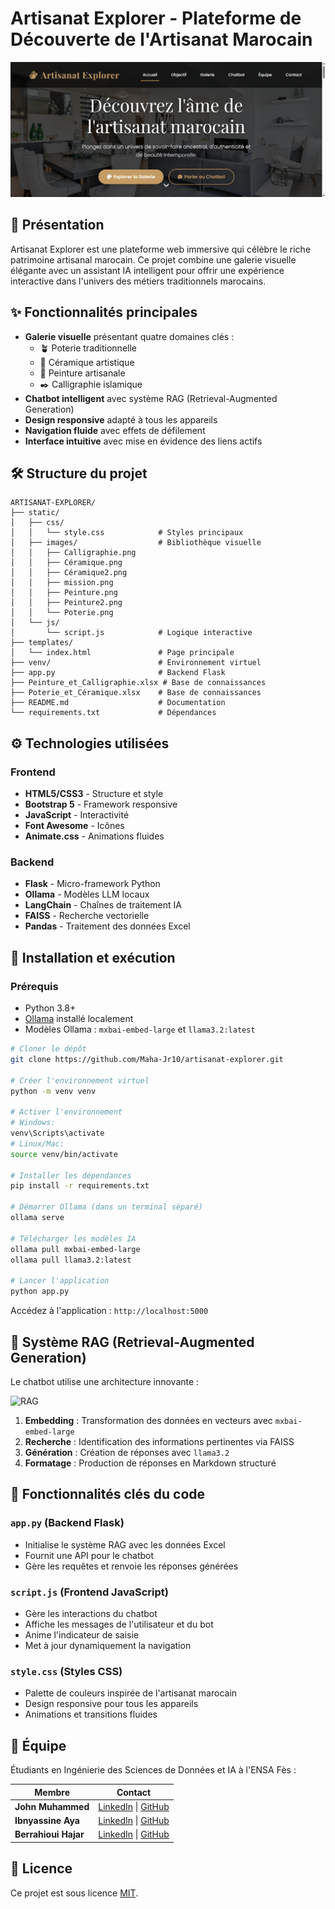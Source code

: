 # Artisanat Explorer - Plateforme de Découverte de l'Artisanat Marocain

![Welcome Page](./static/images/welcome_page.png)

## 🌟 Présentation

Artisanat Explorer est une plateforme web immersive qui célèbre le riche patrimoine artisanal marocain. Ce projet combine une galerie visuelle élégante avec un assistant IA intelligent pour offrir une expérience interactive dans l'univers des métiers traditionnels marocains.

## ✨ Fonctionnalités principales

- **Galerie visuelle** présentant quatre domaines clés :
  - 🪴 Poterie traditionnelle
  - 🍶 Céramique artistique
  - 🎨 Peinture artisanale
  - ✒️ Calligraphie islamique
- **Chatbot intelligent** avec système RAG (Retrieval-Augmented Generation)
- **Design responsive** adapté à tous les appareils
- **Navigation fluide** avec effets de défilement
- **Interface intuitive** avec mise en évidence des liens actifs

## 🛠️ Structure du projet

```
ARTISANAT-EXPLORER/
├── static/
│   ├── css/
│   │   └── style.css            # Styles principaux
│   ├── images/                  # Bibliothèque visuelle
│   │   ├── Calligraphie.png
│   │   ├── Céramique.png
│   │   ├── Céramique2.png
│   │   ├── mission.png
│   │   ├── Peinture.png
│   │   ├── Peinture2.png
│   │   └── Poterie.png
│   └── js/
│       └── script.js            # Logique interactive
├── templates/
│   └── index.html               # Page principale
├── venv/                        # Environnement virtuel
├── app.py                       # Backend Flask
├── Peinture_et_Calligraphie.xlsx # Base de connaissances
├── Poterie_et_Céramique.xlsx    # Base de connaissances
├── README.md                    # Documentation
└── requirements.txt             # Dépendances
```

## ⚙️ Technologies utilisées

### Frontend
- **HTML5/CSS3** - Structure et style
- **Bootstrap 5** - Framework responsive
- **JavaScript** - Interactivité
- **Font Awesome** - Icônes
- **Animate.css** - Animations fluides

### Backend
- **Flask** - Micro-framework Python
- **Ollama** - Modèles LLM locaux
- **LangChain** - Chaînes de traitement IA
- **FAISS** - Recherche vectorielle
- **Pandas** - Traitement des données Excel

## 🚀 Installation et exécution

### Prérequis
- Python 3.8+
- [Ollama](https://ollama.com/) installé localement
- Modèles Ollama : `mxbai-embed-large` et `llama3.2:latest`

```bash
# Cloner le dépôt
git clone https://github.com/Maha-Jr10/artisanat-explorer.git

# Créer l'environnement virtuel
python -m venv venv

# Activer l'environnement
# Windows:
venv\Scripts\activate
# Linux/Mac:
source venv/bin/activate

# Installer les dépendances
pip install -r requirements.txt

# Démarrer Ollama (dans un terminal séparé)
ollama serve

# Télécharger les modèles IA
ollama pull mxbai-embed-large
ollama pull llama3.2:latest

# Lancer l'application
python app.py
```

Accédez à l'application : `http://localhost:5000`

## 🤖 Système RAG (Retrieval-Augmented Generation)

Le chatbot utilise une architecture innovante :


![RAG](./static/images/SystèmeRAG.png)



1. **Embedding** : Transformation des données en vecteurs avec `mxbai-embed-large`
2. **Recherche** : Identification des informations pertinentes via FAISS
3. **Génération** : Création de réponses avec `llama3.2`
4. **Formatage** : Production de réponses en Markdown structuré

## 🧠 Fonctionnalités clés du code

### `app.py` (Backend Flask)
- Initialise le système RAG avec les données Excel
- Fournit une API pour le chatbot
- Gère les requêtes et renvoie les réponses générées

### `script.js` (Frontend JavaScript)
- Gère les interactions du chatbot
- Affiche les messages de l'utilisateur et du bot
- Anime l'indicateur de saisie
- Met à jour dynamiquement la navigation

### `style.css` (Styles CSS)
- Palette de couleurs inspirée de l'artisanat marocain
- Design responsive pour tous les appareils
- Animations et transitions fluides

## 👥 Équipe

Étudiants en Ingénierie des Sciences de Données et IA à l'ENSA Fès :

| Membre             | Contact |
|--------------------|---------|
| **John Muhammed**  | [LinkedIn](https://www.linkedin.com/in/Maha-Jr/) \| [GitHub](https://github.com/Maha-Jr10) |
| **Ibnyassine Aya** | [LinkedIn](https://www.linkedin.com/in/aya-ibnyassine-80b017292) \| [GitHub](https://github.com/Aya-Ibnyassine) |
| **Berrahioui Hajar** | [LinkedIn](https://www.linkedin.com/in/hajar-berrahioui-03a2332b2?utm_source=share&utm_campaign=share_via&utm_content=profile&utm_medium=android_app) \| [GitHub](https://github.com/hajarbberrahioui) |

## 📄 Licence


Ce projet est sous licence [MIT](LICENSE).
